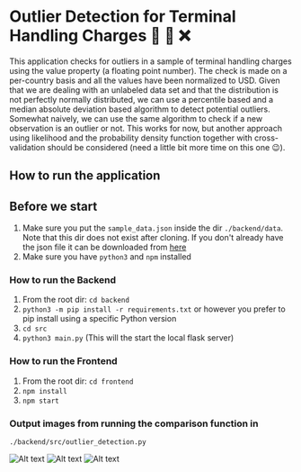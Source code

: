 # Outlier Detection for Terminal Handling Charges :mag_right: :flashlight: :x:

This application checks for outliers in a sample of terminal handling charges using the value property (a floating point number). The check is made on a per-country basis and all the values have been normalized to USD. Given that we are dealing with an unlabeled data set and that the distribution is not perfectly normally distributed, we can use a percentile based and a median absolute deviation based algorithm to detect potential outliers. Somewhat naively, we can use the same algorithm to check if a new observation is an outlier or not. This works for now, but another approach using likelihood and the probability density function together with cross-validation should be considered (need a little bit more time on this one :wink:).

## How to run the application

## Before we start
1.  Make sure you put the `sample_data.json` inside the dir `./backend/data`. Note that this dir does not exist after cloning. If you don't already have the json file it can be downloaded from [here](https://drive.google.com/file/d/0B-IfDydlbuP3MlZhLXdUTmJ0NF9XaEtNVDREVnNpaE1VN25B/view)
2.  Make sure you have `python3` and `npm` installed

### How to run the Backend
1.  From the root dir: `cd backend`
2.  `python3 -m pip install -r requirements.txt` or however you prefer to pip install using a specific Python version
3.  `cd src`
4.  `python3 main.py` (This will the start the local flask server)

### How to run the Frontend
1.  From the root dir: `cd frontend`
2.  `npm install`
3.  `npm start`

### Output images from running the comparison function in
```
./backend/src/outlier_detection.py
```
![Alt text](/../graph-images/backend/img/cn_kde.png?raw=true "Optional Title")
![Alt text](/../graph-images/backend/img/us_kde.png?raw=true "Optional Title")
![Alt text](/../graph-images/backend/img/hk_kde.png?raw=true "Optional Title")
